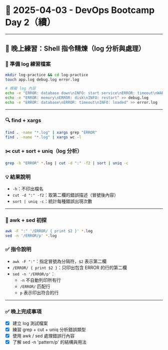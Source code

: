 # 📘 2025-04-03 - DevOps Bootcamp Day 2（續）

---

## 🧪 晚上練習：Shell 指令精煉（log 分析與處理）

### 📁 準備 log 練習檔案
```bash
mkdir log-practice && cd log-practice
touch app.log debug.log error.log

# 模擬 log 內容
echo -e "ERROR: database down\nINFO: start service\nERROR: timeout\nWARNING: slow request\nINFO: done" >> app.log
echo -e "ERROR: memory\nERROR: disk\nINFO: restart" >> debug.log
echo -e "ERROR: database\nERROR: timeout\nINFO: loaded" >> error.log
```

---

### 🔍 find + xargs
```bash
find . -name "*.log" | xargs grep "ERROR"
find . -name "*.log" | xargs wc -l
```

### ✂️ cut + sort + uniq（log 分析）
```bash
grep -h "ERROR" *.log | cut -d ":" -f2 | sort | uniq -c
```

### 💡 結果說明
- `-h`：不印出檔名
- `cut -d ":" -f2`：取第二欄的錯誤描述（冒號後內容）
- `sort | uniq -c`：統計每種錯誤出現次數

---

### 🧙 awk + sed 初探
```bash
awk -F ":" '/ERROR/ { print $2 }' *.log
sed -n '/ERROR/p' *.log
```

### ✅ 指令說明
- `awk -F ":"`：指定冒號為分隔符，`$2` 表示第二欄
- `/ERROR/ { print $2 }`：只印出包含 ERROR 的行的第二欄
- `sed -n '/ERROR/p'`：
  - `-n` 不自動列印所有行
  - `/ERROR/` 匹配行
  - `p` 表示印出符合的行

---

### ✅ 晚上完成事項
- [x] 建立 log 測試檔案
- [x] 練習 grep + cut + uniq 分析錯誤類型
- [x] 使用 awk / sed 處理錯誤行內容
- [x] 了解 sed -n 'pattern/p' 的結構與用法
